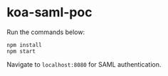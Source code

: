 # koa-saml-poc

Run the commands below:

```
npm install
npm start
```

Navigate to `localhost:8080` for SAML authentication. 
